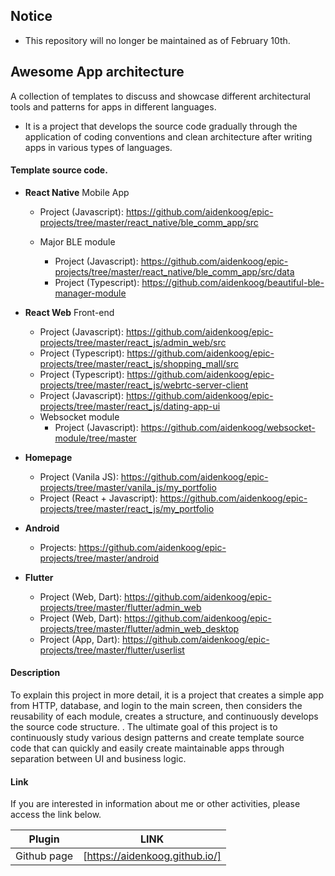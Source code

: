 ## Notice

- This repository will no longer be maintained as of February 10th.

## Awesome App architecture

A collection of templates to discuss and showcase different architectural tools and patterns for apps in different languages.

- It is a project that develops the source code gradually through the application of coding conventions and clean architecture after writing apps in various types of languages.

#### Template source code.

- **React Native** Mobile App

  - Project (Javascript): https://github.com/aidenkoog/epic-projects/tree/master/react_native/ble_comm_app/src

  - Major BLE module

    - Project (Javascript): https://github.com/aidenkoog/epic-projects/tree/master/react_native/ble_comm_app/src/data
    - Project (Typescript): https://github.com/aidenkoog/beautiful-ble-manager-module

- **React Web** Front-end

  - Project (Javascript): https://github.com/aidenkoog/epic-projects/tree/master/react_js/admin_web/src
  - Project (Typescript): https://github.com/aidenkoog/epic-projects/tree/master/react_js/shopping_mall/src
  - Project (Typescript): https://github.com/aidenkoog/epic-projects/tree/master/react_js/webrtc-server-client
  - Project (Javascript): https://github.com/aidenkoog/epic-projects/tree/master/react_js/dating-app-ui
  - Websocket module
    - Project (Javascript): https://github.com/aidenkoog/websocket-module/tree/master

- **Homepage**

  - Project (Vanila JS): https://github.com/aidenkoog/epic-projects/tree/master/vanila_js/my_portfolio
  - Project (React + Javascript): https://github.com/aidenkoog/epic-projects/tree/master/react_js/my_portfolio

- **Android**

  - Projects: https://github.com/aidenkoog/epic-projects/tree/master/android

- **Flutter**

  - Project (Web, Dart): https://github.com/aidenkoog/epic-projects/tree/master/flutter/admin_web
  - Project (Web, Dart): https://github.com/aidenkoog/epic-projects/tree/master/flutter/admin_web_desktop
  - Project (App, Dart): https://github.com/aidenkoog/epic-projects/tree/master/flutter/userlist

#### Description

To explain this project in more detail, it is a project that creates a simple app from HTTP, database, and login to the main screen, then considers the reusability of each module, creates a structure, and continuously develops the source code structure. .
The ultimate goal of this project is to continuously study various design patterns and create template source code that can quickly and easily create maintainable apps through separation between UI and business logic.

#### Link

If you are interested in information about me or other activities, please access the link below.

| Plugin      | LINK                           |
| ----------- | ------------------------------ |
| Github page | [https://aidenkoog.github.io/] |
